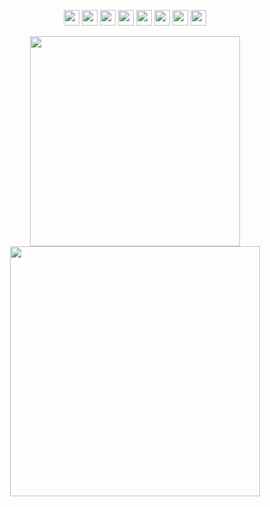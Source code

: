 <p align="center">
   <img src="https://img.shields.io/badge/ANGULAR-%2320232a?style=for-the-badge&logo=angular&logoColor=DD0031" height="25"/>
   <img src="https://img.shields.io/badge/VUEJS-%2320232a?style=for-the-badge&logo=vue.js"  height="25"/>
   <img src="https://img.shields.io/badge/react-%2320232a.svg?style=for-the-badge&logo=react&logoColor=%2361DAFB"  height="25"/>
   <img src="https://img.shields.io/badge/TypeScript-%2320232a?style=for-the-badge&logo=typescript&logoColor=007ACC" height="25"/>
   <img src="https://img.shields.io/badge/javascript-%2320232a.svg?style=for-the-badge&logo=javascript&logoColor=%23F7DF1E"  height="25"/>
   <img src="https://img.shields.io/badge/HTML5-%2320232a?style=for-the-badge&logo=html5&logoColor=E34F26"  height="25"/>
   <img src="https://img.shields.io/badge/SASS-%2320232a?style=for-the-badge&logo=sass&logoColor=CC6699"  height="25"/>
   <img src="https://img.shields.io/badge/java-%2320232a?style=for-the-badge&logo=java&logoColor=fff"  height="25"/>
   
</p>

<div align="center">
  <img width="336" src="https://github-readme-stats.vercel.app/api/top-langs/?username=tmaurie&theme=github_dark&layout=compact&hide_border=true" />
  <img width="400" src="https://github-readme-streak-stats.herokuapp.com/?user=tmaurie&theme=github-dark&hide_border=true&date_format=M+j[%2C+Y]&properties=background" />

</div>
<!--<div  align="center"
<a  href="https://app.daily.dev/tmaurie"><img  src="https://api.daily.dev/devcards/0b0c555d43d741bc9c383fa10cc4a58e.png?r=uib" width="200" alt="Thomas's Dev Card"/></a>
</div> -->
